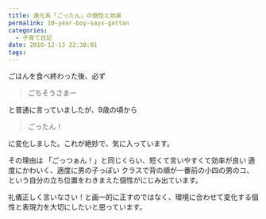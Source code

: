 ```yaml
---
title: 進化系「ごったん」の個性と効率
permalink: 10-year-boy-says-gottan
categories:
  - 子育て日記
date: 2010-12-13 22:38:01
tags:
---
```


ごはんを食べ終わった後、必ず

> ごちそうさまー

と普通に言っていましたが、9歳の頃から

> ごったん！

に変化しました。これが絶妙で、気に入っています。

その理由は
「ごっつぁん！」と同じくらい、短くて言いやすくて効率が良い
適度にかわいく、適度に男の子っぽい
クラスで背の順が一番前の小四の男のコ、という自分の立ち位置をわきまえた個性がにじみ出ています。

礼儀正しく言いなさい！と画一的に正すのではなく、環境に合わせて変化する個性と表現力を大切にしたいと思っています。